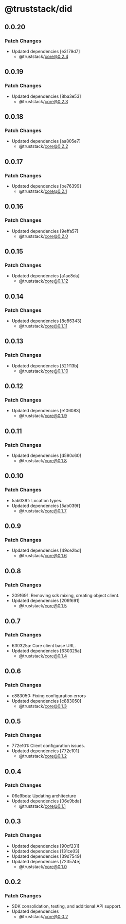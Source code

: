 # @truststack/did

## 0.0.20

### Patch Changes

- Updated dependencies [e3179d7]
  - @truststack/core@0.2.4

## 0.0.19

### Patch Changes

- Updated dependencies [8ba3e53]
  - @truststack/core@0.2.3

## 0.0.18

### Patch Changes

- Updated dependencies [aa805e7]
  - @truststack/core@0.2.2

## 0.0.17

### Patch Changes

- Updated dependencies [be76399]
  - @truststack/core@0.2.1

## 0.0.16

### Patch Changes

- Updated dependencies [9effa57]
  - @truststack/core@0.2.0

## 0.0.15

### Patch Changes

- Updated dependencies [a1ae8da]
  - @truststack/core@0.1.12

## 0.0.14

### Patch Changes

- Updated dependencies [8c86343]
  - @truststack/core@0.1.11

## 0.0.13

### Patch Changes

- Updated dependencies [521f13b]
  - @truststack/core@0.1.10

## 0.0.12

### Patch Changes

- Updated dependencies [e106083]
  - @truststack/core@0.1.9

## 0.0.11

### Patch Changes

- Updated dependencies [d590c60]
  - @truststack/core@0.1.8

## 0.0.10

### Patch Changes

- 5ab039f: Location types.
- Updated dependencies [5ab039f]
  - @truststack/core@0.1.7

## 0.0.9

### Patch Changes

- Updated dependencies [49ce2bd]
  - @truststack/core@0.1.6

## 0.0.8

### Patch Changes

- 209f691: Removing sdk mixing, creating object client.
- Updated dependencies [209f691]
  - @truststack/core@0.1.5

## 0.0.7

### Patch Changes

- 630325a: Core client base URL.
- Updated dependencies [630325a]
  - @truststack/core@0.1.4

## 0.0.6

### Patch Changes

- c883050: Fixing configuration errors
- Updated dependencies [c883050]
  - @truststack/core@0.1.3

## 0.0.5

### Patch Changes

- 772e101: Client configuration issues.
- Updated dependencies [772e101]
  - @truststack/core@0.1.2

## 0.0.4

### Patch Changes

- 06e9bda: Updating architecture
- Updated dependencies [06e9bda]
  - @truststack/core@0.1.1

## 0.0.3

### Patch Changes

- Updated dependencies [90cf231]
- Updated dependencies [131ce03]
- Updated dependencies [39d7549]
- Updated dependencies [723574e]
  - @truststack/core@0.1.0

## 0.0.2

### Patch Changes

- SDK consolidation, testing, and additional API support.
- Updated dependencies
  - @truststack/core@0.0.2
